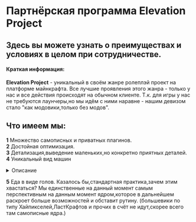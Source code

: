 # Партнёрская программа __Elevation Project__  
## Здесь вы можете узнать о преимуществах и условиях в целом при сотрудничестве.  

#### Краткая информация:  
__Elevation Project__ - уникальный в своём жанре ролеплэй проект на платформе майнкрафта. Все лучшие проявления этого 
жанра - только у нас и все действия происходят на обычном клиенте. Т.к. для игры у нас не требуются лаунчеры,но мы 
идём с ними наравне - нашим девизом стало "как модовики,только без модов".  

## Что имеем мы:
__1__ Множество самописных и приватных плагинов.  
__2__ Достойная оптимизация.  
__3__ Детализация,выведение маленьких,но конкретно приятных деталей.  
__4__ Уникальный вид машин  

 <details>
  <summary>Описание</summary>
С круглыми колёсами,не выстроенными из блоков,что и на модовиках не так часто видишь.
Также , даже в том что мы отличились - мы отличились. Наши машинки - набор топориков с прописанными разными значениями,
которые в сумме рисуют хорошую машинку. Даже хайпиксель во времена,когда у них были машины - использовали приём со
стендами,в то время,когда наш - более оптимизированный)
</details>

__5__ Еда в виде голов. Казалось бы,стандартная практика,зачем этим хвастаться? Мы единственные на данный момент 
самым перспективным на данным момент ядром,которое в дальнейшем раскроет больше возможностей и обставит рутину. 
(большевики по типу Хайпикселей,ЛастКрафтов и прочих в счёт не идут,скорее всего там самописные ядра.)


 
